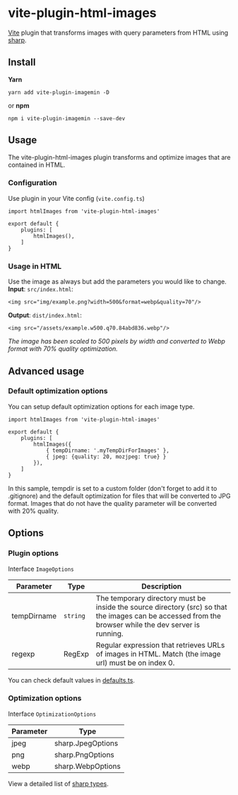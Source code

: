 # vite-plugin-html-images
[Vite](https://github.com/vitejs/vite) plugin that transforms images with query parameters from HTML using [sharp](https://github.com/lovell/sharp).

## Install
**Yarn**
```
yarn add vite-plugin-imagemin -D
```
or **npm**
```
npm i vite-plugin-imagemin --save-dev
```

## Usage
The vite-plugin-html-images plugin transforms and optimize images that are contained in HTML.
### Configuration
Use plugin in your Vite config (`vite.config.ts`)
```
import htmlImages from 'vite-plugin-html-images'

export default {
    plugins: [
        htmlImages(),
    ]
}
```
### Usage in HTML
Use the image as always but add the parameters you would like to change.   
**Input**: `src/index.html`:
```
<img src="img/example.png?width=500&format=webp&quality=70"/>
```   
**Output**: `dist/index.html`:
```
<img src="/assets/example.w500.q70.84abd836.webp"/>
```
*The image has been scaled to 500 pixels by width and converted to Webp format with 70% quality optimization.*


## Advanced usage
### Default optimization options
You can setup default optimization options for each image type.
```
import htmlImages from 'vite-plugin-html-images'

export default {
    plugins: [
        htmlImages({
            { tempDirname: '.myTempDirForImages' },
            { jpeg: {quality: 20, mozjpeg: true} }
        }),
    ]
}
```
In this sample, tempdir is set to a custom folder (don't forget to add it to .gitignore) and the default optimization for files that will be converted to JPG format. Images that do not have the quality parameter will be converted with 20% quality.

## Options
### Plugin options
Interface `ImageOptions`

| Parameter | Type  | Description |
| ----------- | -----------  | ----------- |
| tempDirname | `string` | The temporary directory must be inside the source directory (src) so that the images can be accessed from the browser while the dev server is running.
| regexp   | RegExp  | Regular expression that retrieves URLs of images in HTML. Match (the image url) must be on index 0.
You can check default values in [defaults.ts](src/defaults.ts).

### Optimization options
Interface `OptimizationOptions`

| Parameter | Type  |
| ----------- | -----------  | 
| jpeg |  sharp.JpegOptions
| png   | sharp.PngOptions  | 
| webp   | sharp.WebpOptions  | 
View a detailed list of [sharp types](https://github.com/DefinitelyTyped/DefinitelyTyped/blob/master/types/sharp/index.d.ts).